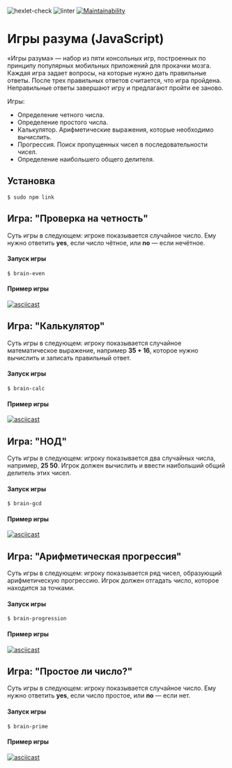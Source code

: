 ![hexlet-check](https://github.com/dgapchenko4/frontend-project-44/actions/workflows/hexlet-check.yml/badge.svg)
![linter](https://github.com/MikhailManzik/frontend-project-lvl1/workflows/linter/badge.svg)
[![Maintainability](https://api.codeclimate.com/v1/badges/dd78c60ae55d258dbc11/maintainability)](https://codeclimate.com/github/MikhailManzik/frontend-project-lvl1/maintainability)

# Игры разума (JavaScript)

«Игры разума» — набор из пяти консольных игр, построенных по принципу популярных мобильных приложений для прокачки мозга. Каждая игра задает вопросы, на которые нужно дать правильные ответы. После трех правильных ответов считается, что игра пройдена. Неправильные ответы завершают игру и предлагают пройти ее заново. 

Игры:
- Определение четного числа.
- Определение простого числа.
- Калькулятор. Арифметические выражения, которые необходимо вычислить.
- Прогрессия. Поиск пропущенных чисел в последовательности чисел.
- Определение наибольшего общего делителя. 


## Установка

``` 
$ sudo npm link   
```

## Игра: "Проверка на четность"

Суть игры в следующем: игрокe показывается случайное число. Ему нужно ответить **yes**, если число чётное, или **no** — если нечётное.

#### Запуск игры

```
$ brain-even
```  

#### Пример игры

[![asciicast](https://asciinema.org/a/d3I4TPkdFePIbAQgmB2PUCM56.svg)](https://asciinema.org/a/d3I4TPkdFePIbAQgmB2PUCM56) 

## Игра: "Калькулятор"

Суть игры в следующем: игроку показывается случайное математическое выражение, например **35 + 16**, которое нужно вычислить и записать правильный ответ. 

#### Запуск игры

```
$ brain-calc  
```  

#### Пример игры

[![asciicast](https://asciinema.org/a/7RHgQ86k65kZWOZHqhlgVbmRh.svg)](https://asciinema.org/a/7RHgQ86k65kZWOZHqhlgVbmRh) 

## Игра: "НОД"

Суть игры в следующем: игроку показывается два случайных числа, например, **25 50**. Игрок должен вычислить и ввести наибольший общий делитель этих чисел. 

#### Запуск игры

```
$ brain-gcd
```  

#### Пример игры

[![asciicast](https://asciinema.org/a/9PQA0DCPW4pGKFEL5vZbM6SAA.svg)](https://asciinema.org/a/9PQA0DCPW4pGKFEL5vZbM6SAA) 

## Игра: "Арифметическая прогрессия"

Суть игры в следующем: игроку показывается ряд чисел, образующий арифметическую прогрессию. Игрок должен отгадать число, которое находится за точками.

#### Запуск игры

```
$ brain-progression
```  

#### Пример игры

[![asciicast](https://asciinema.org/a/WwCJNGOwPVhHDhiqWzboqCHao.svg)](https://asciinema.org/a/WwCJNGOwPVhHDhiqWzboqCHao)

## Игра: "Простое ли число?"

Суть игры в следующем: игроку показывается случайное число. Ему нужно ответить **yes**, если число простое, или **no** — если нет.

#### Запуск игры

```
$ brain-prime
```  

#### Пример игры

[![asciicast](https://asciinema.org/a/fpgk93BWGWIsaD8cstllvVbsa.svg)](https://asciinema.org/a/fpgk93BWGWIsaD8cstllvVbsa)